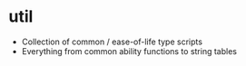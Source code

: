 ﻿# util

- Collection of common / ease-of-life type scripts
- Everything from common ability functions to string tables
